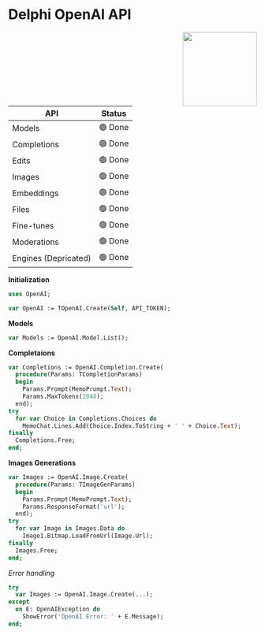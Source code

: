 # Delphi OpenAI API

<img src="https://github.com/HemulGM/ChatGPT.API/blob/main/OpenAL-GPT3.png?raw=true" height="150" align="right">

|API|Status|
|---|---|
|Models|🟢 Done|
|Completions|🟢 Done|
|Edits|🟢 Done|
|Images|🟢 Done|
|Embeddings|🟢 Done|
|Files|🟢 Done|
|Fine-tunes|🟢 Done|
|Moderations|🟢 Done|
|Engines (Depricated)|🟢 Done|

**Initialization**

```Pascal
uses OpenAI;

var OpenAI := TOpenAI.Create(Self, API_TOKEN);
```

**Models**
```Pascal
var Models := OpenAI.Model.List();
```

**Completaions**
```Pascal
var Completions := OpenAI.Completion.Create(
  procedure(Params: TCompletionParams)
  begin
    Params.Prompt(MemoPrompt.Text);
    Params.MaxTokens(2048);
  end);
try
  for var Choice in Completions.Choices do
    MemoChat.Lines.Add(Choice.Index.ToString + ' ' + Choice.Text);
finally
  Completions.Free;
end;
```

**Images Generations**
```Pascal
var Images := OpenAI.Image.Create(
  procedure(Params: TImageGenParams)
  begin
    Params.Prompt(MemoPrompt.Text);
    Params.ResponseFormat('url');
  end);
try
  for var Image in Images.Data do
    Image1.Bitmap.LoadFromUrl(Image.Url);
finally
  Images.Free;
end;
```

*Error handling*
```Pascal
try
  var Images := OpenAI.Image.Create(...);
except
  on E: OpenAIException do
    ShowError('OpenAI Error: ' + E.Message);
end;
```
